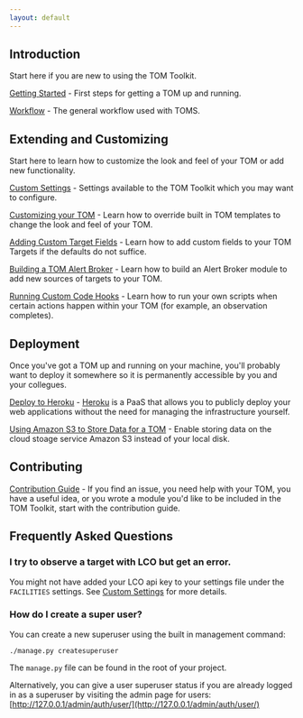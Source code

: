 ```yaml
---
layout: default
---
```


## Introduction
Start here if you are new to using the TOM Toolkit.

[Getting Started](/docs/getting_started) - First steps for getting a TOM
up and running.

[Workflow](/docs/workflow) - The general workflow used with TOMS.

## Extending and Customizing
Start here to learn how to customize the look and feel of your TOM or
add new functionality.

[Custom Settings](/docs/customsettings) - Settings available to the TOM Toolkit
which you may want to configure.

[Customizing your TOM](/docs/customize_templates) - Learn how to override
built in TOM templates to change the look and feel of your TOM.

[Adding Custom Target Fields](/docs/target_fields) - Learn how to add custom
fields to your TOM Targets if the defaults do not suffice.

[Building a TOM Alert Broker](/docs/create_broker) - Learn how to build
an Alert Broker module to add new sources of targets to your TOM.

[Running Custom Code Hooks](/docs/custom_code) - Learn how to run your own scripts
when certain actions happen within your TOM (for example, an observation
completes).

## Deployment
Once you've got a TOM up and running on your machine, you'll probably want to
deploy it somewhere so it is permanently accessible by you and your collegues.

[Deploy to Heroku](/docs/deployment_heroku) - [Heroku](https://heroku.com) is a
PaaS that allows you to publicly deploy your web applications without the need
for managing the infrastructure yourself.

[Using Amazon S3 to Store Data for a TOM](/docs/amazons3) - Enable storing data on
the cloud stoage service Amazon S3 instead of your local disk.

## Contributing

[Contribution Guide](/docs/contributing) - If you find an issue, you need help with your TOM, you have a useful idea, or you wrote a module you'd like to be included in the TOM Toolkit, start with the contribution guide.


## Frequently Asked Questions

### I try to observe a target with LCO but get an error.

You might not have added your LCO api key to your settings file under the
`FACILITIES` settings. See [Custom Settings](/docs/customsettings#facilities) for
more details.

### How do I create a super user?
You can create a new superuser using the built in management command:

    ./manage.py createsuperuser

The `manage.py` file can be found in the root of your project.

Alternatively, you can give a user superuser status if you are already logged
in as a superuser by visiting the admin page for users:
[http://127.0.0.1/admin/auth/user/](http://127.0.0.1/admin/auth/user/)
